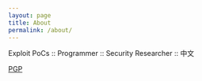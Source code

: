 ```yaml
---
layout: page
title: About
permalink: /about/
---
```


Exploit PoCs :: Programmer :: Security Researcher :: 中文

[PGP](pgp.html)
